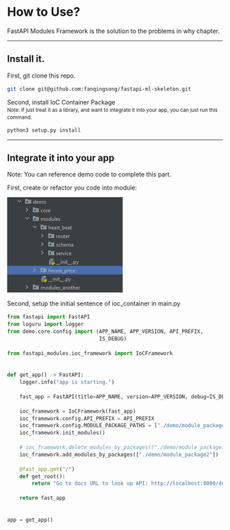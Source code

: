 # How to Use?

FastAPI Modules Framework is the solution to the problems in why chapter.

---

## Install it.

First, git clone this repo.

```bash
git clone git@github.com:fanqingsong/fastapi-ml-skeleton.git
```

Second, install IoC Container Package<br/>
<small>Note: If just treat it as a library, and want to integrate it into your app, you can just run this command. </small>

```bash
python3 setup.py install
```

---

## Integrate it into your app

Note: You can reference demo code to complete this part. 

First, create or refactor you code into module:

![module folders](./module_folders.png)

Second, setup the initial sentence of ioc_container in main.py

```Python
from fastapi import FastAPI
from loguru import logger
from demo.core.config import (APP_NAME, APP_VERSION, API_PREFIX,
                              IS_DEBUG)

from fastapi_modules.ioc_framework import IoCFramework


def get_app() -> FastAPI:
    logger.info("app is starting.")

    fast_app = FastAPI(title=APP_NAME, version=APP_VERSION, debug=IS_DEBUG)

    ioc_framework = IoCFramework(fast_app)
    ioc_framework.config.API_PREFIX = API_PREFIX
    ioc_framework.config.MODULE_PACKAGE_PATHS = ["./demo/module_package1"]
    ioc_framework.init_modules()

    # ioc_framework.delete_modules_by_packages(["./demo/module_package1"])
    ioc_framework.add_modules_by_packages(["./demo/module_package2"])

    @fast_app.get("/")
    def get_root():
        return "Go to docs URL to look up API: http://localhost:8000/docs"

    return fast_app


app = get_app()

```
